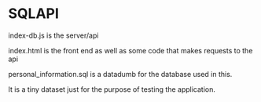 # SQLAPI

index-db.js is the server/api

index.html is the front end as well as some code that makes requests to the api

personal_information.sql is a datadumb for the database used in this.

It is a tiny dataset just for the purpose of testing the application.
